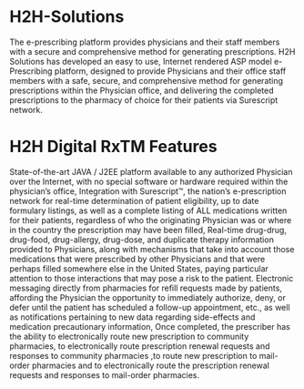 # H2H-Solutions
The e-prescribing platform provides physicians and their staff members with a secure and comprehensive method for generating prescriptions.
H2H Solutions has developed an easy to use, Internet rendered ASP model e-Prescribing platform, designed to provide Physicians and their office staff members with a safe, secure, and comprehensive method for generating prescriptions within the Physician office, and delivering the completed prescriptions to the pharmacy of choice for their patients via Surescript network.
# H2H Digital RxTM Features 
State-of-the-art JAVA / J2EE platform available to any authorized Physician over the Internet, with no special software or hardware required within the physician’s office,
Integration with Surescript™, the nation’s e-prescription network for real-time determination of patient eligibility, up to date formulary listings, as well as a complete listing of ALL medications written for their patients, regardless of who the originating Physician was or where in the country the prescription may have been filled,
Real-time drug-drug, drug-food, drug-allergy, drug-dose, and duplicate therapy information provided to Physicians, along with mechanisms that take into account those medications that were prescribed by other Physicians and that were perhaps filled somewhere else in the United States, paying particular attention to those interactions that may pose a risk to the patient.
Electronic messaging directly from pharmacies for refill requests made by patients, affording the Physician the opportunity to immediately authorize, deny, or defer until the patient has scheduled a follow-up appointment, etc., as well as notifications pertaining to new data regarding side-effects and medication precautionary information,
Once completed, the prescriber has the ability to electronically route new prescription to community pharmacies, to electronically route prescription renewal requests and responses to community pharmacies ,to route new prescription to mail-order pharmacies and to electronically route the prescription renewal requests and responses to mail-order pharmacies.
